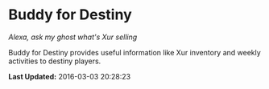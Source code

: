 # Buddy for Destiny
*Alexa, ask my ghost what's Xur selling*

Buddy for Destiny provides useful information like Xur inventory and weekly activities to destiny players.

**Last Updated:** 2016-03-03 20:28:23
